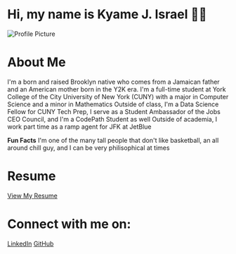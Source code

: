 # Hi, my name is Kyame J. Israel 👋🏾

![Profile Picture](/assets/DSC04043.jpg)

# About Me
I'm a born and raised Brooklyn native who comes from a Jamaican father and an American mother born in the Y2K era.
I'm a full-time student at York College of the City University of New York (CUNY) with a major in Computer Science and a minor in Mathematics
Outside of class, I'm a Data Science Fellow for CUNY Tech Prep, I serve as a Student Ambassador of the Jobs CEO Council, and I'm a CodePath Student as well
Outside of academia, I work part time as a ramp agent for JFK at JetBlue

**Fun Facts** I'm one of the many tall people that don't like basketball, an all around chill guy, and I can be very philisophical at times

# Resume
[View My Resume](Kyame_Israel_SWE_Resume.pdf)

# Connect with me on:
[LinkedIn](https://www.linkedin.com/in/kyameisrael/)
[GitHub](https://github.com/yeokj)




